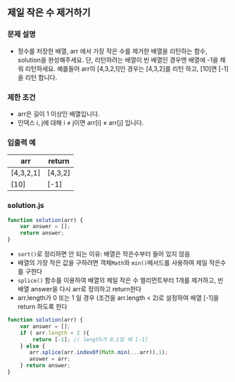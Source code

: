 ## 제일 작은 수 제거하기

### 문제 설명
- 정수를 저장한 배열, arr 에서 가장 작은 수를 제거한 배열을 리턴하는 함수, solution을 완성해주세요. 단, 리턴하려는 배열이 빈 배열인 경우엔 배열에 -1을 채워 리턴하세요. 예를들어 arr이 [4,3,2,1]인 경우는 [4,3,2]를 리턴 하고, [10]면 [-1]을 리턴 합니다.

### 제한 조건
- arr은 길이 1 이상인 배열입니다.
- 인덱스 i, j에 대해 i ≠ j이면 arr[i] ≠ arr[j] 입니다.

### 입출력 예
arr|return
|------|-----|
[4,3,2,1]|[4,3,2]
[10]|[-1]

### solution.js
```javascript
function solution(arr) {
    var answer = [];
    return answer;
}
```
- `sort()`로 정리하면 안 되는 이유: 배열은 작은수부터 들어 있지 않음
- 배열의 가장 작은 값을 구하려면 객체`Math`와 `min()`메서드를 사용하여 제일 작은수를 구한다
- `splice()` 함수를 이용하여 배열의 제일 작은 수 엘리먼트부터 1개를 제거하고, 빈 배열 answer을 다시 arr로 정의하고 return한다
- arr.length가 0 또는 1 일 경우 (조건을 arr.length < 2)로 설정하여 배열 [-1]을 return 하도록 한다

```javascript
function solution(arr) {
    var answer = [];
    if ( arr.length < 2 ){
        return [-1]; // length가 0,1일 때 [-1]
    } else {
       arr.splice(arr.indexOf(Math.min(...arr)),1);
       answer = arr;
    } return answer;
}
```